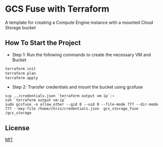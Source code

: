 # GCS Fuse with Terraform
A template for creating a Compute Engine instance with a mounted Cloud Storage bucket

## How To Start the Project
- Step 1: Run the following commands to create the necessary VM and Bucket
```bash
terraform init
terraform plan
terraform apply
```  
- Step 2: Transfer credentials and mount the bucket using gcsfuse
``` 
scp ../credentials.json `terraform output vm-ip`:~
ssh `terraform output vm-ip`
sudo gcsfuse -o allow_other --gid 0 --uid 0 --file-mode 777 --dir-mode 777 --key-file /home/chris/credentials.json  gcs_storage_fuse /gcs_storage

```

## License

[MIT](https://choosealicense.com/licenses/mit/)
